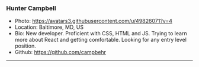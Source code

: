 ### Hunter Campbell
- Photo: https://avatars3.githubusercontent.com/u/49826071?v=4
- Location: Baltimore, MD, US
- Bio: New developer. Proficient with CSS, HTML and JS. Trying to learn more about React and getting comfortable. Looking for any
entry level position. 
- Github: https://github.com/campbehr
***
